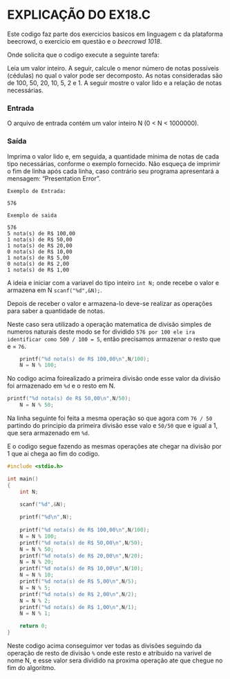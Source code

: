 # EXPLICAÇÃO DO EX18.C 

Este codigo faz parte dos exercicios basicos em linguagem c da plataforma beecrowd, o exercicio em questão e o *beecrowd 1018*.

Onde solicita que o codigo execute a seguinte tarefa:

Leia um valor inteiro. A seguir, calcule o menor número de notas possíveis (cédulas) no qual o valor pode ser decomposto. As notas consideradas são de 100, 50, 20, 10, 5, 2 e 1. A seguir mostre o valor lido e a relação de notas necessárias.

### Entrada
O arquivo de entrada contém um valor inteiro N (0 < N < 1000000).

### Saída
Imprima o valor lido e, em seguida, a quantidade mínima de notas de cada tipo necessárias, conforme o exemplo fornecido. Não esqueça de imprimir o fim de linha após cada linha, caso contrário seu programa apresentará a mensagem: “Presentation Error”.

```Exemplo de Entrada: ```

```
576 
```

```Exemplo de saida```
```
576
5 nota(s) de R$ 100,00
1 nota(s) de R$ 50,00
1 nota(s) de R$ 20,00
0 nota(s) de R$ 10,00
1 nota(s) de R$ 5,00
0 nota(s) de R$ 2,00
1 nota(s) de R$ 1,00
```

A ideia e iniciar com a variavel do tipo inteiro ```int N;``` onde recebe o valor e armazena em N ```scanf("%d",&N);```.

Depois de receber o valor e armazena-lo deve-se realizar as operações para saber a quantidade de notas.

Neste caso sera utilizado a operação matematica de divisão simples de numeros naturais deste modo se for dividido ```576 por 100 ele ira identificar como 500 / 100 = 5```, então precisamos armazenar o resto que e = ```76```.

```c
    printf("%d nota(s) de R$ 100,00\n",N/100);
    N = N % 100;
```
No codigo acima foirealizado a primeira divisão onde esse valor da divisão foi armazenado em ```%d``` e o resto em N. 

```c
printf("%d nota(s) de R$ 50,00\n",N/50);
    N = N % 50;
```
Na linha seguinte foi feita a mesma operação so que agora com ```76 / 50``` partindo do principio da primeira divisão esse valo e ```50/50``` que e igual a 1, que sera armazenado em ```%d```.

E o codigo segue fazendo as mesmas operações ate chegar na divisão por 1 que ai chega ao fim do codigo.

```c
#include <stdio.h>

int main()
{
    int N;

    scanf("%d",&N);
    
    printf("%d\n",N);
    
    printf("%d nota(s) de R$ 100,00\n",N/100);
    N = N % 100;
    printf("%d nota(s) de R$ 50,00\n",N/50);
    N = N % 50;
    printf("%d nota(s) de R$ 20,00\n",N/20);
    N = N % 20;
    printf("%d nota(s) de R$ 10,00\n",N/10);
    N = N % 10;
    printf("%d nota(s) de R$ 5,00\n",N/5);
    N = N % 5;
    printf("%d nota(s) de R$ 2,00\n",N/2);
    N = N % 2;
    printf("%d nota(s) de R$ 1,00\n",N/1);
    N = N % 1;

    return 0;
}
```
Neste codigo acima conseguimor ver todas as divisões seguindo da operação de resto de divisão ```%``` onde este resto e atribuido na varivel de nome N, e esse valor sera dividido na proxima operação ate que chegue no fim do algoritmo.